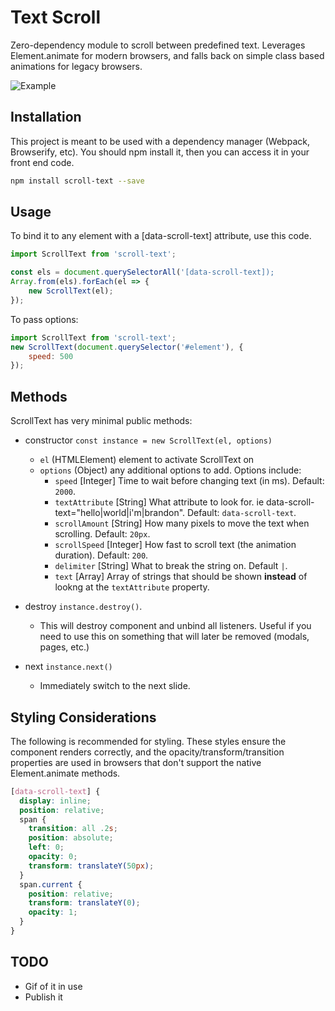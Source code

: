 # Text Scroll

Zero-dependency module to scroll between predefined text. Leverages Element.animate for modern browsers, and falls back on simple class based animations for legacy browsers.

![Example](https://github.com/brandon-pereira/example.gif)

## Installation

This project is meant to be used with a dependency manager (Webpack, Browserify, etc). You should npm install it, then you can access it in your front end code.

```bash
npm install scroll-text --save
```

## Usage

To bind it to any element with a [data-scroll-text] attribute, use this code.

```javascript
import ScrollText from 'scroll-text';

const els = document.querySelectorAll('[data-scroll-text]);
Array.from(els).forEach(el => {
    new ScrollText(el);
});
```

To pass options:

```javascript
import ScrollText from 'scroll-text';
new ScrollText(document.querySelector('#element'), {
    speed: 500
});
```

## Methods

ScrollText has very minimal public methods:

- constructor `const instance = new ScrollText(el, options)`
  - `el` (HTMLElement) element to activate ScrollText on
  - `options` (Object) any additional options to add. Options include:
    - `speed` [Integer] Time to wait before changing text (in ms). Default: `2000`.
    - `textAttribute` [String] What attribute to look for. ie data-scroll-text="hello|world|i'm|brandon". Default: `data-scroll-text`.
    - `scrollAmount` [String] How many pixels to move the text when scrolling.  Default: `20px`.
    - `scrollSpeed` [Integer] How fast to scroll text (the animation duration). Default: `200`.
    - `delimiter` [String] What to break the string on. Default `|`.
    - `text` [Array] Array of strings that should be shown **instead** of lookng at the `textAttribute` property.

- destroy `instance.destroy()`.
  - This will destroy component and unbind all listeners. Useful if you need to use this on something that will later be removed (modals, pages, etc.)

- next `instance.next()`
  - Immediately switch to the next slide.

## Styling Considerations

The following is recommended for styling. These styles ensure the component renders correctly, and the opacity/transform/transition properties are used in browsers that don't support the native Element.animate methods.

```scss
[data-scroll-text] {
  display: inline;
  position: relative;
  span {
    transition: all .2s;
    position: absolute;
    left: 0;
    opacity: 0;
    transform: translateY(50px);
  }
  span.current {
    position: relative;
    transform: translateY(0);
    opacity: 1;
  }
}
```

## TODO

- Gif of it in use
- Publish it